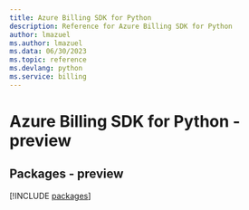 ```yaml
---
title: Azure Billing SDK for Python
description: Reference for Azure Billing SDK for Python
author: lmazuel
ms.author: lmazuel
ms.data: 06/30/2023
ms.topic: reference
ms.devlang: python
ms.service: billing
---
```

# Azure Billing SDK for Python - preview
## Packages - preview
[!INCLUDE [packages](billing-index.md)]